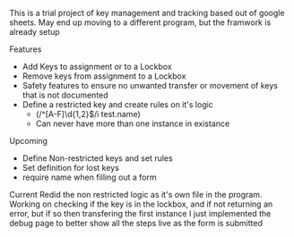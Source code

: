 This is a trial project of key management and tracking based out of google sheets. May end up moving to a different program, but the framwork is already setup

Features
- Add Keys to assignment or to a Lockbox
- Remove keys from assignment to a Lockbox
- Safety features to ensure no unwanted transfer or movement of keys that is not documented
- Define a restricted key and create rules on it's logic
  - (/^[A-F]\d{1,2}$/i test.name)
  - Can never have more than one instance in existance
 


Upcoming
- Define Non-restricted keys and set rules
- Set definition for lost keys
- require name when filling out a form


Current
Redid the non restricted logic as it's own file in the program.
Working on checking if the key is in the lockbox, and if not returning an error, but if so then transfering the first instance
  I just implemented the debug page to better show all the steps live as the form is submitted
